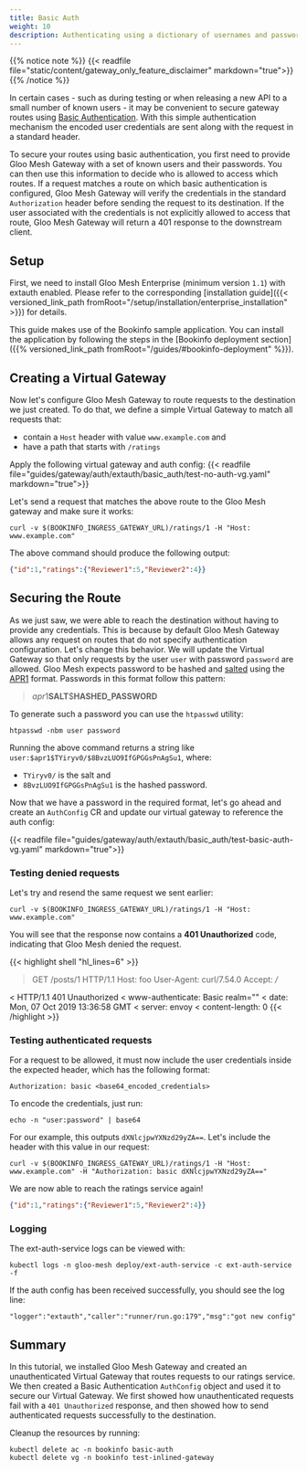 ```yaml
---
title: Basic Auth
weight: 10
description: Authenticating using a dictionary of usernames and passwords on a virtual gateway. 
---
```


{{% notice note %}}
{{< readfile file="static/content/gateway_only_feature_disclaimer" markdown="true">}}
{{% /notice %}}

In certain cases - such as during testing or when releasing a new API to a small number of known users - it may be 
convenient to secure gateway routes using [Basic Authentication](https://en.wikipedia.org/wiki/Basic_access_authentication). 
With this simple authentication mechanism the encoded user credentials are sent along with the request in a standard header.

To secure your routes using basic authentication, you first need to provide Gloo Mesh Gateway with a set of known users and 
their passwords. You can then use this information to decide who is allowed to access which routes.
If a request matches a route on which basic authentication is configured, Gloo Mesh Gateway will verify the credentials in the 
standard `Authorization` header before sending the request to its destination. If the user associated with the credentials 
is not explicitly allowed to access that route, Gloo Mesh Gateway will return a 401 response to the downstream client.


## Setup

First, we need to install Gloo Mesh Enterprise (minimum version `1.1`) with extauth enabled. Please refer to the corresponding
[installation guide]({{< versioned_link_path fromRoot="/setup/installation/enterprise_installation" >}}) for details.

This guide makes use of the Bookinfo sample application. You can install the application by following the steps in the [Bookinfo deployment section]({{% versioned_link_path fromRoot="/guides/#bookinfo-deployment" %}}).

## Creating a Virtual Gateway
Now let's configure Gloo Mesh Gateway to route requests to the destination we just created. To do that, we define a simple Virtual 
Gateway to match all requests that:

- contain a `Host` header with value `www.example.com` and
- have a path that starts with `/ratings`

Apply the following virtual gateway and auth config:
{{< readfile file="guides/gateway/auth/extauth/basic_auth/test-no-auth-vg.yaml" markdown="true">}}

Let's send a request that matches the above route to the Gloo Mesh gateway and make sure it works:

```shell
curl -v $(BOOKINFO_INGRESS_GATEWAY_URL)/ratings/1 -H "Host: www.example.com"
```

The above command should produce the following output:

```json
{"id":1,"ratings":{"Reviewer1":5,"Reviewer2":4}}
```

## Securing the Route

As we just saw, we were able to reach the destination without having to provide any credentials. This is because by default 
Gloo Mesh Gateway allows any request on routes that do not specify authentication configuration. Let's change this behavior. 
We will update the Virtual Gateway so that only requests by the user `user` with password `password` are allowed.
Gloo Mesh expects password to be hashed and [salted](https://en.wikipedia.org/wiki/Salt_(cryptography)) using the
[APR1](https://httpd.apache.org/docs/2.4/misc/password_encryptions.html) format. Passwords in this format follow this pattern:

> $apr1$**SALT**$**HASHED_PASSWORD**

To generate such a password you can use the `htpasswd` utility:

```shell
htpasswd -nbm user password
```

Running the above command returns a string like `user:$apr1$TYiryv0/$8BvzLUO9IfGPGGsPnAgSu1`, where:

- `TYiryv0/` is the salt and
- `8BvzLUO9IfGPGGsPnAgSu1` is the hashed password.

Now that we have a password in the required format, let's go ahead and create an `AuthConfig` CR and update our virtual
gateway to reference the auth config:

{{< readfile file="guides/gateway/auth/extauth/basic_auth/test-basic-auth-vg.yaml" markdown="true">}}


### Testing denied requests
Let's try and resend the same request we sent earlier:

```shell
curl -v $(BOOKINFO_INGRESS_GATEWAY_URL)/ratings/1 -H "Host: www.example.com"
```

You will see that the response now contains a **401 Unauthorized** code, indicating that Gloo Mesh denied the request.

{{< highlight shell "hl_lines=6" >}}
> GET /posts/1 HTTP/1.1
> Host: foo
> User-Agent: curl/7.54.0
> Accept: */*
>
< HTTP/1.1 401 Unauthorized
< www-authenticate: Basic realm=""
< date: Mon, 07 Oct 2019 13:36:58 GMT
< server: envoy
< content-length: 0
{{< /highlight >}}

### Testing authenticated requests
For a request to be allowed, it must now include the user credentials inside the expected header, which has the 
following format:

```
Authorization: basic <base64_encoded_credentials>
```

To encode the credentials, just run:

```shell
echo -n "user:password" | base64
```

For our example, this outputs `dXNlcjpwYXNzd29yZA==`. Let's include the header with this value in our request:

```shell
curl -v $(BOOKINFO_INGRESS_GATEWAY_URL)/ratings/1 -H "Host: www.example.com" -H "Authorization: basic dXNlcjpwYXNzd29yZA=="
```

We are now able to reach the ratings service again!

```json
{"id":1,"ratings":{"Reviewer1":5,"Reviewer2":4}}
```

### Logging

The ext-auth-service logs can be viewed with:
```
kubectl logs -n gloo-mesh deploy/ext-auth-service -c ext-auth-service -f
```
If the auth config has been received successfully, you should see the log line:
```
"logger":"extauth","caller":"runner/run.go:179","msg":"got new config"
```

## Summary

In this tutorial, we installed Gloo Mesh Gateway and created an unauthenticated Virtual Gateway that routes requests to
our ratings service. We then created a Basic Authentication `AuthConfig` object and used it to secure our Virtual Gateway. 
We first showed how unauthenticated requests fail with a `401 Unauthorized` response, and then showed how to send 
authenticated requests successfully to the destination. 

Cleanup the resources by running:

```
kubectl delete ac -n bookinfo basic-auth
kubectl delete vg -n bookinfo test-inlined-gateway
```
